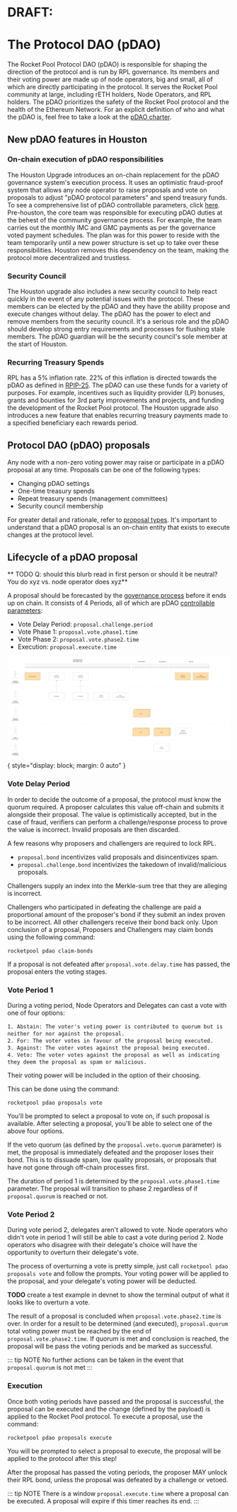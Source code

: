 # DRAFT:


# The Protocol DAO (pDAO) 
The Rocket Pool Protocol DAO (pDAO) is responsible for shaping the direction of the protocol and is run by RPL governance. Its members and their voting power are made up of node operators, big and small, all of which are directly participating in the protocol. It serves the Rocket Pool community at large, including rETH holders, Node Operators, and RPL holders. The pDAO prioritizes the safety of the Rocket Pool protocol and the health of the Ethereum Network. For an explicit definition of who and what the pDAO is, feel free to take a look at the [pDAO charter](https://rpips.rocketpool.net/RPIPs/RPIP-23).

## New pDAO features in Houston

### On-chain execution of pDAO responsibilities   
The Houston Upgrade introduces an on-chain replacement for the pDAO governance system's execution process. It uses an optimistic fraud-proof system that allows any node operator to raise proposals and vote on proposals to adjust "pDAO protocol parameters" and spend treasury funds. To see a comprehensive list of pDAO controllable parameters, click [here](https://rpips.rocketpool.net/RPIPs/RPIP-33#parameter-table). 
Pre-houston, the core team was responsible for executing pDAO duties at the behest of the community governance process. For example, the team carries out the monthly IMC and GMC payments as per the governance voted payment schedules. The plan was for this power to reside with the team temporarily until a new power structure is set up to take over these responsibilities. Houston removes this dependency on the team, making the protocol more decentralized and trustless.


### Security Council
The Houston upgrade also includes a new security council to help react quickly in the event of any potential issues with the protocol. These members can be elected by the pDAO and they have the ability propose and execute changes without delay. The pDAO has the power to elect and remove members from the security council. It's a serious role and the pDAO should develop strong entry requirements and processes for flushing stale members. The pDAO guardian will be the security council's sole member at the start of Houston. 

### Recurring Treasury Spends
RPL has a 5% inflation rate. 22% of this inflation is directed towards the pDAO as defined in [RPIP-25](https://rpips.rocketpool.net/RPIPs/RPIP-25). The pDAO can use these funds for a variety of purposes. For example, incentives such as liquidity provider (LP) bonuses, grants and bounties for 3rd party improvements and projects, and funding the development of the Rocket Pool protocol. The Houston upgrade also introduces a new feature that enables recurring treasury payments made to a specified beneficiary each rewards period. 


## Protocol DAO (pDAO) proposals
Any node with a non-zero voting power may raise or participate in a pDAO proposal at any time. Proposals can be one of the following types:

- Changing pDAO settings
- One-time treasury spends
- Repeat treasury spends (management committees)
- Security council membership

For greater detail and rationale, refer to [proposal types](https://rpips.rocketpool.net/RPIPs/RPIP-33#proposal-types). It's important to understand that a pDAO proposal is an on-chain entity that exists to execute changes at the protocol level.  

## Lifecycle of a pDAO proposal 

** TODO Q: should this blurb read in first person or should it be neutral? You do xyz vs. node operator does xyz**

A proposal should be forecasted by the [governance process](../houston/participate#governance-process) before it ends up on chain. It consists of 4 Periods, all of which are pDAO [controllable parameters](https://rpips.rocketpool.net/RPIPs/RPIP-33#parameter-table):

- Vote Delay Period: `proposal.challenge.period`
- Vote Phase 1: `proposal.vote.phase1.time`
- Vote Phase 2: `proposal.vote.phase2.time`
- Execution: `proposal.execute.time	`

![](./images/pDAO_Proposals_-_Timeline2.png){ style="display: block; margin: 0 auto" }

### Vote Delay Period

In order to decide the outcome of a proposal, the protocol must know the quorum required. A proposer calculates this value off-chain and submits it alongside their proposal. The value is optimistically accepted, but in the case of fraud, verifiers can perform a challenge/response process to prove the value is incorrect. Invalid proposals are then discarded.

A few reasons why proposers and challengers are required to lock RPL. 

- `proposal.bond` incentivizes valid proposals and disincentivizes spam. 
- `proposal.challenge.bond` incentivizes the takedown of invalid/malicious proposals.

Challengers supply an index into the Merkle-sum tree that they are alleging is incorrect.

Challengers who participated in defeating the challenge are paid a proportional amount of the proposer's bond if they submit an index proven to be incorrect. All other challengers receive their bond back only. Upon conclusion of a proposal, Proposers and Challengers may claim bonds using the following command: 

```
rocketpool pdao claim-bonds
``` 

If a proposal is not defeated after `proposal.vote.delay.time` has passed, the proposal enters the voting stages.

### Vote Period 1

During a voting period, Node Operators and Delegates can cast a vote with one of four options:
```
1. Abstain: The voter's voting power is contributed to quorum but is neither for nor against the proposal.
2. For: The voter votes in favour of the proposal being executed.
3. Against: The voter votes against the proposal being executed.
4. Veto: The voter votes against the proposal as well as indicating they deem the proposal as spam or malicious.
```
Their voting power will be included in the option of their choosing.

This can be done using the command:
```
rocketpool pdao proposals vote
```
You'll be prompted to select a proposal to vote on, if such proposal is available. After selecting a proposal, you'll be able to select one of the above four options. 

If the veto quorum (as defined by the `proposal.veto.quorum` parameter) is met, the proposal is immediately defeated and the proposer loses their bond. This is to dissuade spam, low quality proposals, or proposals that have not gone through off-chain processes first.

The duration of period 1 is determined by the `proposal.vote.phase1.time` parameter. The proposal will transition to phase 2 regardless of if `proposal.quorum` is reached or not.

### Vote Period 2

During vote period 2, delegates aren't allowed to vote. Node operators who didn't vote in period 1 will still be able to cast a vote during period 2. Node operators who disagree with their delegate's choice will have the opportunity to overturn their delegate's vote.

The process of overturning a vote is pretty simple, just call `rocketpool pdao proposals vote` and follow the prompts. Your voting power will be applied to the proposal, and your delegate's voting power will be deducted. 

**TODO** create a test example in devnet to show the terminal output of what it looks like to overturn a vote. 

The result of a proposal is concluded when `proposal.vote.phase2.time` is over. In order for a result to be determined (and executed), `proposal.quorum` total voting power must be reached by the end of `proposal.vote.phase2.time`. If quorum is met and conclusion is reached, the proposal will be pass the voting periods and be marked as successful. 

::: tip NOTE
No further actions can be taken in the event that `proposal.quorum` is not met
:::

### Execution 

Once both voting periods have passed and the proposal is successful, the proposal can be executed and the change (defined by the payload) is applied to the Rocket Pool protocol. To execute a proposal, use the command: 
```
rocketpool pdao proposals execute
```
You will be prompted to select a proposal to execute, the proposal will be applied to the protocol after this step! 

After the proposal has passed the voting periods, the proposer MAY unlock their RPL bond, unless the proposal was defeated by a challenge or vetoed.

::: tip NOTE
There is a window `proposal.execute.time` where a proposal can be executed. A proposal will expire if this timer reaches its end. 
:::

